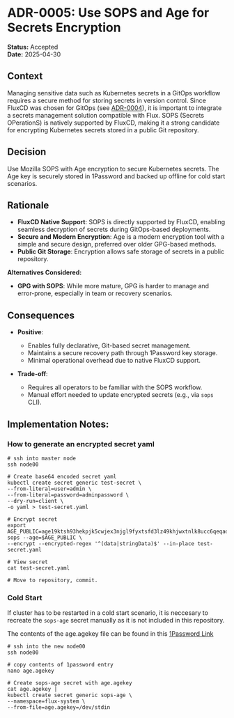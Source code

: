 # ADR-0005: Use SOPS and Age for Secrets Encryption

**Status:** Accepted  
**Date:** 2025-04-30

## Context

Managing sensitive data such as Kubernetes secrets in a GitOps workflow requires a secure method for storing secrets in version control. Since FluxCD was chosen for GitOps (see [ADR-0004](./0004-use-flux-cd-for-gitops.md)), it is important to integrate a secrets management solution compatible with Flux. SOPS (Secrets OPerationS) is natively supported by FluxCD, making it a strong candidate for encrypting Kubernetes secrets stored in a public Git repository.

## Decision

Use Mozilla SOPS with Age encryption to secure Kubernetes secrets. The Age key is securely stored in 1Password and backed up offline for cold start scenarios.

## Rationale

- **FluxCD Native Support**: SOPS is directly supported by FluxCD, enabling seamless decryption of secrets during GitOps-based deployments.
- **Secure and Modern Encryption**: Age is a modern encryption tool with a simple and secure design, preferred over older GPG-based methods.
- **Public Git Storage**: Encryption allows safe storage of secrets in a public repository.

**Alternatives Considered:**
- **GPG with SOPS**: While more mature, GPG is harder to manage and error-prone, especially in team or recovery scenarios.

## Consequences

- **Positive**:
  - Enables fully declarative, Git-based secret management.
  - Maintains a secure recovery path through 1Password key storage.
  - Minimal operational overhead due to native FluxCD support.

- **Trade-off**:
  - Requires all operators to be familiar with the SOPS workflow.
  - Manual effort needed to update encrypted secrets (e.g., via `sops` CLI).

## Implementation Notes:

### How to generate an encrypted secret yaml
```
# ssh into master node
ssh node00

# Create base64 encoded secret yaml
kubectl create secret generic test-secret \
--from-literal=user=admin \
--from-literal=password=adminpassword \
--dry-run=client \
-o yaml > test-secret.yaml

# Encrypt secret
export AGE_PUBLIC=age19ktsh93hekpjk5cwjex3njgl9fyxtsfd3lz49khjwxtnlk8ucc6qeqad4a
sops --age=$AGE_PUBLIC \
--encrypt --encrypted-regex '^(data|stringData)$' --in-place test-secret.yaml

# View secret
cat test-secret.yaml

# Move to repository, commit.
```

### Cold Start

If cluster has to be restarted in a cold start scenario, it is neccesary to recreate the `sops-age` secret manually as it is not included in this repository. 

The contents of the age.agekey file can be found in this [1Password Link](https://start.1password.com/open/i?a=TG2G6YLPWFCLZO3XBOCX5EM57A&v=h2b7pqgkqmgrybvdvjxnkmtm2y&i=sset5ijhy4hgjwkje2qmiouq2y&h=my.1password.com)

```
# ssh into the new node00
ssh node00

# copy contents of 1password entry
nano age.agekey

# Create sops-age secret with age.agekey
cat age.agekey |
kubectl create secret generic sops-age \
--namespace=flux-system \
--from-file=age.agekey=/dev/stdin
```